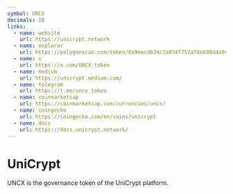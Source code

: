 ```yaml
---
symbol: UNCX
decimals: 18
links:
  - name: website
    url: https://unicrypt.network
  - name: explorer
    url: https://polygonscan.com/token/0x9eecd634c7a934f752af0eb90dda9ecc262f199f
  - name: x
    url: https://x.com/UNCX_token
  - name: medium
    url: https://unicrypt.medium.com/
  - name: telegram
    url: https://t.me/uncx_token
  - name: coinmarketcap
    url: https://coinmarketcap.com/currencies/uncx/
  - name: coingecko
    url: https://coingecko.com/en/coins/unicrypt
  - name: docs
    url: https://docs.unicrypt.network/
---
```


# UniCrypt

UNCX is the governance token of the UniCrypt platform.
